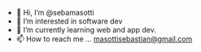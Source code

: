 - 👋 Hi, I’m @sebamasotti
- 👀 I’m interested in software dev
- 🌱 I’m currently learning web and app dev.
- 📫 How to reach me ... masottisebastian@gmail.com

<!---
sebamasotti/sebamasotti is a ✨ special ✨ repository because its `README.md` (this file) appears on your GitHub profile.
You can click the Preview link to take a look at your changes.
--->

